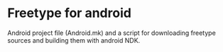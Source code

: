 # Freetype for android

Android project file (Android.mk) and a script for downloading freetype sources and building them with android NDK.
